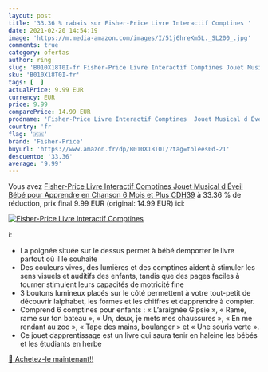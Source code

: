 ```yaml
---
layout: post
title: '33.36 % rabais sur Fisher-Price Livre Interactif Comptines '
date: 2021-02-20 14:54:19
image: 'https://m.media-amazon.com/images/I/51j6hreKm5L._SL200_.jpg'
comments: true
category: ofertas
author: ring
slug: 'B010X18T0I-fr Fisher-Price Livre Interactif Comptines Jouet Musical d...'
sku: 'B010X18T0I-fr'
tags: [  ]
actualPrice: 9.99 EUR
currency: EUR
price: 9.99
comparePrice: 14.99 EUR
prodname: 'Fisher-Price Livre Interactif Comptines  Jouet Musical d Éveil Bébé pour Apprendre en Chanson  6 Mois et Plus  CDH39'
country: 'fr'
flag: '🇫🇷'
brand: 'Fisher-Price'
buyurl: 'https://www.amazon.fr/dp/B010X18T0I/?tag=tolees0d-21'
descuento: '33.36'
average: '9.99'
---
```


Vous avez [Fisher-Price Livre Interactif Comptines  Jouet Musical d Éveil Bébé pour Apprendre en Chanson  6 Mois et Plus  CDH39](https://www.amazon.fr/dp/B010X18T0I/?tag=tolees0d-21)  à  33.36 % de réduction, prix final  9.99 EUR (original: 14.99 EUR) ici:

[![Fisher-Price Livre Interactif Comptines ](https://m.media-amazon.com/images/I/51j6hreKm5L._SL200_.jpg)](https://www.amazon.fr/dp/B010X18T0I/?tag=tolees0d-21)

ℹ️:

- La poignée située sur le dessus permet à bébé demporter le livre partout où il le souhaite
- Des couleurs vives, des lumières et des comptines aident à stimuler les sens visuels et auditifs des enfants, tandis que des pages faciles à tourner stimulent leurs capacités de motricité fine
- 3 boutons lumineux placés sur le côté permettent à votre tout-petit de découvrir lalphabet, les formes et les chiffres et dapprendre à compter.
- Comprend 6 comptines pour enfants : « L’araignée Gipsie », « Rame, rame sur ton bateau », « Un, deux, je mets mes chaussures », « En me rendant au zoo », « Tape des mains, boulanger » et « Une souris verte ».
- Ce jouet dapprentissage est un livre qui saura tenir en haleine les bébés et les étudiants en herbe

[🛒 Achetez-le maintenant!!](https://www.amazon.fr/dp/B010X18T0I/?tag=tolees0d-21)
